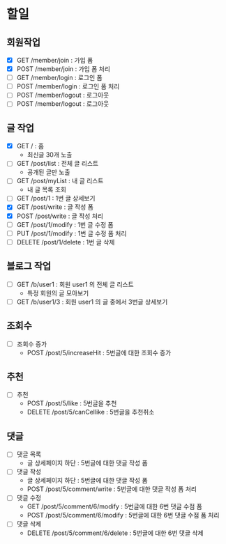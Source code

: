 # 할일

## 회원작업

- [x] GET /member/join : 가입 폼
- [x] POST /member/join : 가입 폼 처리
- [ ] GET /member/login : 로그인 폼
- [ ] POST /member/login : 로그인 폼 처리
- [ ] POST /member/logout : 로그아웃
- [ ] POST /member/logout : 로그아웃

## 글 작업

- [x] GET / : 홈
    - 최신글 30개 노출
- [ ] GET /post/list : 전체 글 리스트
    - 공개된 글만 노출
- [ ] GET /post/myList : 내 글 리스트
    - 내 글 목록 조회
- [ ] GET /post/1 : 1번 글 상세보기
- [x] GET /post/write : 글 작성 폼
- [x] POST /post/write : 글 작성 처리
- [ ] GET /post/1/modify : 1번 글 수정 폼
- [ ] PUT /post/1/modify : 1번 글 수정 폼 처리
- [ ] DELETE /post/1/delete : 1번 글 삭제

## 블로그 작업

- [ ] GET /b/user1 : 회원 user1 의 전체 글 리스트
    - 특정 회원의 글 모아보기
- [ ] GET /b/user1/3 : 회원 user1 의 글 중에서 3번글 상세보기

## 조회수
- [ ] 조회수 증가
  - POST /post/5/increaseHit : 5번글에 대한 조회수 증가

## 추천
- [ ] 추천 
  - POST /post/5/like : 5번글을 추천 
  - DELETE /post/5/canCellike : 5번글을 추천취소

## 댓글
- [ ] 댓글 목록
  - 글 상세페이지 하단 : 5번글에 대한 댓글 작성 폼
- [ ] 댓글 작성
  - 글 상세페이지 하단 : 5번글에 대한 댓글 작성 폼 
  - POST /post/5/comment/write : 5번글에 대한 댓글 작성 폼 처리
- [ ] 댓글 수정
  - GET /post/5/comment/6/modify : 5번글에 대한 6번 댓글 수점 폼 
  - POST /post/5/comment/6/modify : 5번글에 대한 6번 댓글 수점 폼 처리
- [ ] 댓글 삭제 
  - DELETE /post/5/comment/6/delete : 5번글에 대한 6번 댓글 삭제